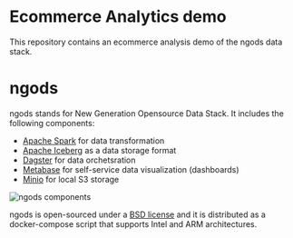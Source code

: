 # Ecommerce Analytics demo
This repository contains an ecommerce analysis demo of the ngods data stack.

# ngods
ngods stands for New Generation Opensource Data Stack. It includes the following components: 

- [Apache Spark](https://spark.apache.org) for data transformation 
- [Apache Iceberg](https://iceberg.apache.org) as a data storage format 
- [Dagster](https://dagster.io/) for data orchetsration 
- [Metabase](https://www.metabase.com/) for self-service data visualization (dashboards) 
- [Minio](https://min.io) for local S3 storage 

![ngods components](./img/ngods.architecture.png)

ngods is open-sourced under a [BSD license](https://github.com/zsvoboda/ngods-stocks/blob/main/LICENSE) and it is distributed as a docker-compose script that supports Intel and ARM architectures.
